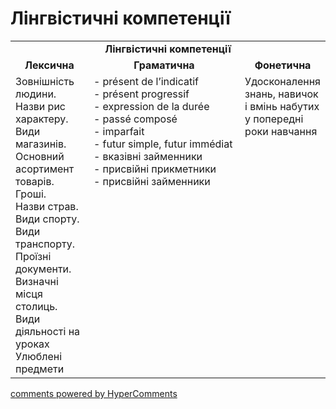 <div id="hypercomments_widget" class="js-hypercomments-widget invisible"></div>

# Лінгвістичні компетенції


<table>
  <tr>
    <td align="center" colspan="3"><b>Лінгвістичні компетенції</b></td>
  </tr>
            <tr>
                <td align="center"><b>Лексична</b></td>
                <td align="center"><b>Граматична</b></td>
                <td align="center"><b>Фонетична</b></td>
            </tr>
            <tr>
                <td width="25%" style="vertical-align:top !important;">
Зовнішність людини.<br>
Назви рис  характеру.<br>
Види магазинів.<br>
Основний асортимент товарів.<br>
Гроші.<br>
Назви страв.<br>
Види спорту.<br>
Види транспорту.<br>
Проїзні документи.<br>
Визначні місця столиць.<br>
Види діяльності на уроках<br>
Улюблені предмети</td>
<td width="50%" style="vertical-align:top !important;">
- présent de l’indicatif<br>
- présent progressif<br>
- expression de la durée<br>
- passé composé<br>
- imparfait<br>
- futur simple, futur immédiat<br>
- вказівні займенники<br>
- присвійні прикметники<br>
- присвійні займенники
</td>
<td width="25%" style="vertical-align:top !important;">Удосконалення знань, навичок і вмінь набутих у попередні роки навчання</td>
            </tr>
</table>

<div class="js-hypercomments-container">
    <a href="http://hypercomments.com" class="hc-link" title="comments widget">comments powered by HyperComments</a>
</div>